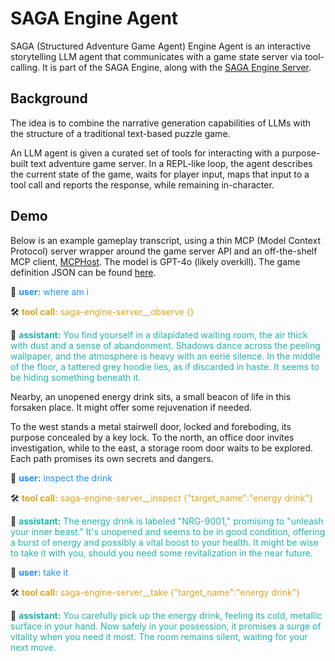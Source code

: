 # SAGA Engine Agent

SAGA (Structured Adventure Game Agent) Engine Agent is an interactive storytelling LLM agent that communicates with a game state server via tool-calling. It is part of the SAGA Engine, along with the [SAGA Engine Server](https://github.com/gloomloop/saga-server).

## Background

The idea is to combine the narrative generation capabilities of LLMs with the structure of a traditional text-based puzzle game.

An LLM agent is given a curated set of tools for interacting with a purpose-built text adventure game server. In a REPL-like loop, the agent describes the current state of the game, waits for player input, maps that input to a tool call and reports the response, while remaining in-character.

## Demo
Below is an example gameplay transcript, using a thin MCP (Model Context Protocol) server wrapper around the game server API and an off-the-shelf MCP client, [MCPHost](https://github.com/mark3labs/mcphost). The model is GPT-4o (likely overkill). The game definition JSON can be found [here](https://github.com/peterkuimelis/saga-server/blob/fb7c63f04ab7369e3099780e43f25264fbd14e69/internal/testdata/demo.json).


🧑 <span style="color: #1E90FF;"><strong>user:</strong> where am i</span>

🛠️ <span style="color: #DAA520;"><strong>tool call:</strong> saga-engine-server__observe {}</span>

🤖 <span style="color: #20B2AA;"><strong>assistant:</strong> You find yourself in a dilapidated waiting room, the air thick with dust and a sense of abandonment. Shadows dance across the peeling wallpaper, and the atmosphere is heavy with an eerie silence. In the middle of the floor, a tattered grey hoodie lies, as if discarded in haste. It seems to be hiding something beneath it.

Nearby, an unopened energy drink sits, a small beacon of life in this forsaken place. It might offer some rejuvenation if needed.

To the west stands a metal stairwell door, locked and foreboding, its purpose concealed by a key lock. To the north, an office door invites investigation, while to the east, a storage room door waits to be explored. Each path promises its own secrets and dangers.</span>

🧑 <span style="color: #1E90FF;"><strong>user:</strong> inspect the drink</span>

🛠️ <span style="color: #DAA520;"><strong>tool call:</strong> saga-engine-server__inspect {"target_name":"energy drink"}</span>

🤖 <span style="color: #20B2AA;"><strong>assistant:</strong> The energy drink is labeled "NRG-9001," promising to "unleash your inner beast." It's unopened and seems to be in good condition, offering a burst of energy and possibly a vital boost to your health. It might be wise to take it with you, should you need some revitalization in the near future.</span>

🧑 <span style="color: #1E90FF;"><strong>user:</strong> take it</span>

🛠️ <span style="color: #DAA520;"><strong>tool call:</strong> saga-engine-server__take {"target_name":"energy drink"}</span>

🤖 <span style="color: #20B2AA;"><strong>assistant:</strong> You carefully pick up the energy drink, feeling its cold, metallic surface in your hand. Now safely in your possession, it promises a surge of vitality when you need it most. The room remains silent, waiting for your next move.</span>